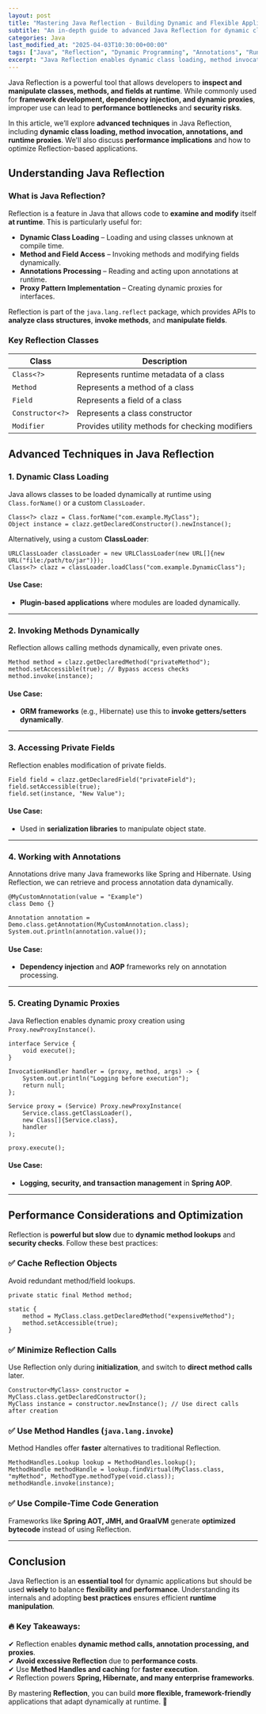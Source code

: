 ```yaml
---
layout: post
title: "Mastering Java Reflection - Building Dynamic and Flexible Applications"
subtitle: "An in-depth guide to advanced Java Reflection for dynamic class loading, method invocation, and runtime manipulation."
categories: Java
last_modified_at: "2025-04-03T10:30:00+00:00"
tags: ["Java", "Reflection", "Dynamic Programming", "Annotations", "Runtime Manipulation", "Performance Optimization"]
excerpt: "Java Reflection enables dynamic class loading, method invocation, and runtime object manipulation. Learn advanced techniques, best practices, and performance considerations to harness Reflection effectively."
---
```

Java Reflection is a powerful tool that allows developers to **inspect and manipulate classes, methods, and fields at runtime**. While commonly used for **framework development, dependency injection, and dynamic proxies**, improper use can lead to **performance bottlenecks** and **security risks**.

In this article, we’ll explore **advanced techniques** in Java Reflection, including **dynamic class loading, method invocation, annotations, and runtime proxies**. We'll also discuss **performance implications** and how to optimize Reflection-based applications.

## Understanding Java Reflection

### What is Java Reflection?

Reflection is a feature in Java that allows code to **examine and modify** itself **at runtime**. This is particularly useful for:

- **Dynamic Class Loading** – Loading and using classes unknown at compile time.
- **Method and Field Access** – Invoking methods and modifying fields dynamically.
- **Annotations Processing** – Reading and acting upon annotations at runtime.
- **Proxy Pattern Implementation** – Creating dynamic proxies for interfaces.

Reflection is part of the `java.lang.reflect` package, which provides APIs to **analyze class structures**, **invoke methods**, and **manipulate fields**.

### Key Reflection Classes

| Class | Description |
|-------|-------------|
| `Class<?>` | Represents runtime metadata of a class |
| `Method` | Represents a method of a class |
| `Field` | Represents a field of a class |
| `Constructor<?>` | Represents a class constructor |
| `Modifier` | Provides utility methods for checking modifiers |

## Advanced Techniques in Java Reflection

### 1. Dynamic Class Loading

Java allows classes to be loaded dynamically at runtime using `Class.forName()` or a custom `ClassLoader`.

```
Class<?> clazz = Class.forName("com.example.MyClass");
Object instance = clazz.getDeclaredConstructor().newInstance();
```

Alternatively, using a custom **ClassLoader**:

```
URLClassLoader classLoader = new URLClassLoader(new URL[]{new URL("file:/path/to/jar")});
Class<?> clazz = classLoader.loadClass("com.example.DynamicClass");
```

#### Use Case:
- **Plugin-based applications** where modules are loaded dynamically.

---

### 2. Invoking Methods Dynamically

Reflection allows calling methods dynamically, even private ones.

```
Method method = clazz.getDeclaredMethod("privateMethod");
method.setAccessible(true); // Bypass access checks
method.invoke(instance);
```

#### Use Case:
- **ORM frameworks** (e.g., Hibernate) use this to **invoke getters/setters dynamically**.

---

### 3. Accessing Private Fields

Reflection enables modification of private fields.

```
Field field = clazz.getDeclaredField("privateField");
field.setAccessible(true);
field.set(instance, "New Value");
```

#### Use Case:
- Used in **serialization libraries** to manipulate object state.

---

### 4. Working with Annotations

Annotations drive many Java frameworks like Spring and Hibernate. Using Reflection, we can retrieve and process annotation data dynamically.

```
@MyCustomAnnotation(value = "Example")
class Demo {}

Annotation annotation = Demo.class.getAnnotation(MyCustomAnnotation.class);
System.out.println(annotation.value());
```

#### Use Case:
- **Dependency injection** and **AOP** frameworks rely on annotation processing.

---

### 5. Creating Dynamic Proxies

Java Reflection enables dynamic proxy creation using `Proxy.newProxyInstance()`.

```
interface Service {
    void execute();
}

InvocationHandler handler = (proxy, method, args) -> {
    System.out.println("Logging before execution");
    return null;
};

Service proxy = (Service) Proxy.newProxyInstance(
    Service.class.getClassLoader(),
    new Class[]{Service.class},
    handler
);

proxy.execute();
```

#### Use Case:
- **Logging, security, and transaction management** in **Spring AOP**.

---

## Performance Considerations and Optimization

Reflection is **powerful but slow** due to **dynamic method lookups** and **security checks**. Follow these best practices:

### ✅ Cache Reflection Objects

Avoid redundant method/field lookups.

```
private static final Method method;

static {
    method = MyClass.class.getDeclaredMethod("expensiveMethod");
    method.setAccessible(true);
}
```

### ✅ Minimize Reflection Calls

Use Reflection only during **initialization**, and switch to **direct method calls** later.

```
Constructor<MyClass> constructor = MyClass.class.getDeclaredConstructor();
MyClass instance = constructor.newInstance(); // Use direct calls after creation
```

### ✅ Use Method Handles (`java.lang.invoke`)

Method Handles offer **faster** alternatives to traditional Reflection.

```
MethodHandles.Lookup lookup = MethodHandles.lookup();
MethodHandle methodHandle = lookup.findVirtual(MyClass.class, "myMethod", MethodType.methodType(void.class));
methodHandle.invoke(instance);
```

### ✅ Use Compile-Time Code Generation

Frameworks like **Spring AOT, JMH, and GraalVM** generate **optimized bytecode** instead of using Reflection.

---

## Conclusion

Java Reflection is an **essential tool** for dynamic applications but should be used **wisely** to balance **flexibility and performance**. Understanding its internals and adopting **best practices** ensures efficient **runtime manipulation**.

### 🔥 Key Takeaways:
✔ Reflection enables **dynamic method calls, annotation processing, and proxies**.  
✔ **Avoid excessive Reflection** due to **performance costs**.  
✔ Use **Method Handles and caching** for **faster execution**.  
✔ Reflection powers **Spring, Hibernate, and many enterprise frameworks**.

By mastering **Reflection**, you can build **more flexible, framework-friendly** applications that adapt dynamically at runtime. 🚀
